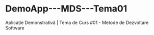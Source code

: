 # DemoApp---MDS---Tema01
Aplicație Demonstrativă | Tema de Curs #01 - Metode de Dezvoltare Software
